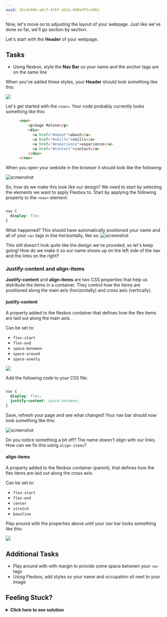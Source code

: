 ```yaml
---
uuid: 2bcda904-adcf-4fbf-ab2a-888edf5ca961
---
```


Now, let's move on to adjusting the layout of your webpage. Just like we've done so far, we'll go section by section.

Let's start with the **Header** of your webpage.

## Tasks

- Using flexbox, style the **Nav Bar** so your name and the anchor tags are on the same line

When you've added these styles, your **Header** should look something like this:

![](https://cl.ly/323u3M3B3U1a/Image%202017-10-01%20at%201.53.10%20PM.png)

Let's get started with the `<nav>`. Your code probably currently looks something like this:

```html
      <nav>
          <p>Gage Malone</p>
          <div>
            <a href="#about">about</a>
            <a href="#skills">skills</a>
            <a href="#experience">experience</a>
            <a href="#contact">contact</a>
          </div>
      </nav>
```
When you open your website in the browser it should look like the following:

![screenshot](https://cl.ly/1B21411t2Z2g/Image%202018-04-27%20at%2011.37.14%20AM.png)

So, how do we make this look like our design? We need to start by selecting the elements we want to apply Flexbox to. Start by applying the following property to the `<nav>` element:

```css

nav {
  display: flex
}

```

What happened? This should have automatically positioned your name and all of your `<a>` tags in line horizontally, like so:
![screenshot](https://cl.ly/3k0D0129160r/Image%202018-04-27%20at%2011.43.48%20AM.png)

This still doesn't look _quite_ like the design we've provided, so let's keep going! How do we make it so our name shows up on the left side of the nav and the links on the right?

### Justify-content and align-items

**Justify-content** and **align-items** are two CSS properties that help us distribute the items in a container. They control how the items are positioned along the main axis (horizontally) and cross axis (vertically).
#### justify-content

A property added to the flexbox container that defines how the flex items are laid out along the main axis.

Can be set to:

- `flex-start`
- `flex-end`
- `space-between`
- `space-around`
- `space-evenly`


![](https://cl.ly/2K1x2V2p1c1s/Image%202018-04-27%20at%2011.58.47%20AM.png)

Add the following code to your CSS file:

```css

nav {
  display: flex;
  justify-content: space-between;
}
```

Save, refresh your page and see what changed! Your nav bar should now look something like this:

![screenshot](https://cl.ly/1M3W3b1N0137/Image%202018-04-27%20at%2011.53.27%20AM.png)


Do you notice something a bit off? The name doesn't _align_ with our links. How can we fix this using `align-items`? 

#### align-items

A property added to the flexbox container (parent), that defines how the flex items are laid out along the cross axis.

Can be set to:

- `flex-start`
- `flex-end`
- `center`
- `stretch`
- `baseline`

Play around with the properties above until your nav bar looks something like this:

![](https://cl.ly/0u170c443R3h/Image%202018-04-27%20at%2012.07.10%20PM.png)

## Additional Tasks
- Play around with with margin to provide some space between your `<a>` tags
- Using Flexbox, add styles so your name and occupation sit next to your image

## Feeling Stuck?

<details>
  <summary><strong>Click here to see solution</strong></summary>
  Verify that your CSS looks similar to the following:

  ```css 
        nav {
          display: flex;
          justify-content: space-between;
          align-items: baseline;
        } 

        .name-container {
          display: flex;
          justify-content: space-between;
          align-items: center;
        }
  ```
</details>